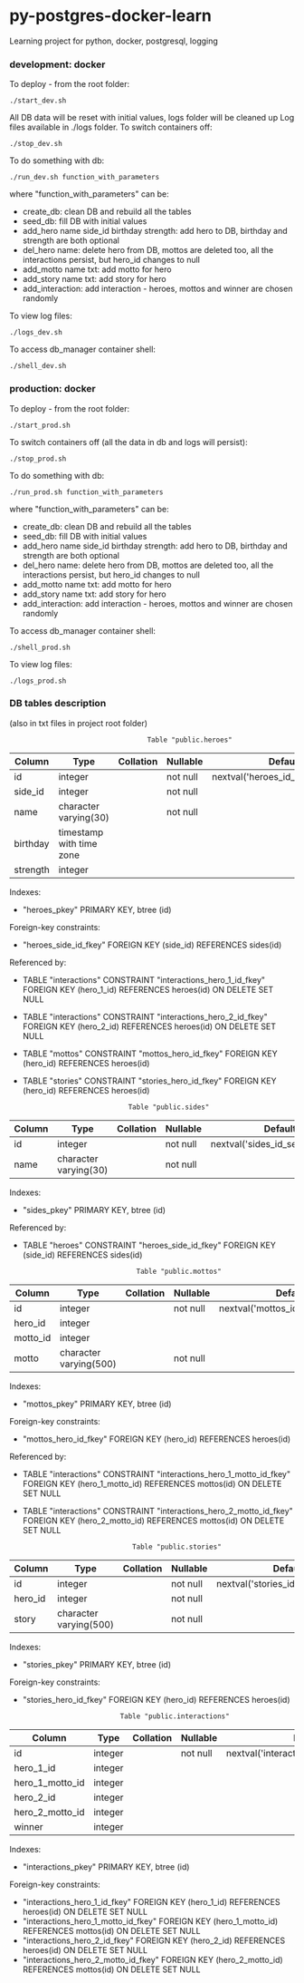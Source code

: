 # py-postgres-docker-learn
Learning project for python, docker, postgresql, logging
### development: docker
To deploy - from the root folder:
```Linux Kernel Module
./start_dev.sh
```
All DB data will be reset with initial values, logs folder will be cleaned up
Log files available in ./logs folder.
To switch containers off:
```Linux Kernel Module
./stop_dev.sh
```
To do something with db:
```Linux Kernel Module
./run_dev.sh function_with_parameters
```
where "function_with_parameters" can be:
- create_db: clean DB and rebuild all the tables
- seed_db: fill DB with initial values
- add_hero name side_id birthday strength: add hero to DB, birthday and strength are both optional
- del_hero name: delete hero from DB, mottos are deleted too, all the interactions persist, but hero_id changes to null
- add_motto name txt: add motto for hero
- add_story name txt: add story for hero
- add_interaction: add interaction - heroes, mottos and winner are chosen randomly

To view log files:
```Linux Kernel Module
./logs_dev.sh
```
To access db_manager container shell:
```Linux Kernel Module
./shell_dev.sh
```
### production: docker
To deploy - from the root folder:
```Linux Kernel Module
./start_prod.sh
```
To switch containers off (all the data in db and logs will persist):
```Linux Kernel Module
./stop_prod.sh
```
To do something with db:
```Linux Kernel Module
./run_prod.sh function_with_parameters
```
where "function_with_parameters" can be:
- create_db: clean DB and rebuild all the tables
- seed_db: fill DB with initial values
- add_hero name side_id birthday strength: add hero to DB, birthday and strength are both optional
- del_hero name: delete hero from DB, mottos are deleted too, all the interactions persist, but hero_id changes to null
- add_motto name txt: add motto for hero
- add_story name txt: add story for hero
- add_interaction: add interaction - heroes, mottos and winner are chosen randomly

To access db_manager container shell:
```Linux Kernel Module
./shell_prod.sh
```
To view log files:
```Linux Kernel Module
./logs_prod.sh
```

### DB tables description
(also in txt files in project root folder)

                                      Table "public.heroes"
  Column  |           Type           | Collation | Nullable |              Default               
----------|--------------------------|-----------|----------|------------------------------------
 id       | integer                  |           | not null | nextval('heroes_id_seq'::regclass)
 side_id  | integer                  |           | not null | 
 name     | character varying(30)    |           | not null | 
 birthday | timestamp with time zone |           |          | 
 strength | integer                  |           |          | 

Indexes:
-    "heroes_pkey" PRIMARY KEY, btree (id)

Foreign-key constraints:
-    "heroes_side_id_fkey" FOREIGN KEY (side_id) REFERENCES sides(id)

Referenced by:
-    TABLE "interactions" CONSTRAINT "interactions_hero_1_id_fkey" FOREIGN KEY (hero_1_id) REFERENCES heroes(id) ON DELETE SET NULL
-    TABLE "interactions" CONSTRAINT "interactions_hero_2_id_fkey" FOREIGN KEY (hero_2_id) REFERENCES heroes(id) ON DELETE SET NULL
-    TABLE "mottos" CONSTRAINT "mottos_hero_id_fkey" FOREIGN KEY (hero_id) REFERENCES heroes(id)
-    TABLE "stories" CONSTRAINT "stories_hero_id_fkey" FOREIGN KEY (hero_id) REFERENCES heroes(id)


                                   Table "public.sides"
 Column |         Type          | Collation | Nullable |              Default              
--------|-----------------------|-----------|----------|-----------------------------------
 id     | integer               |           | not null | nextval('sides_id_seq'::regclass)
 name   | character varying(30) |           | not null | 

Indexes:
-    "sides_pkey" PRIMARY KEY, btree (id)

Referenced by:
-    TABLE "heroes" CONSTRAINT "heroes_side_id_fkey" FOREIGN KEY (side_id) REFERENCES sides(id)


                                     Table "public.mottos"
  Column  |          Type          | Collation | Nullable |              Default               
----------|------------------------|-----------|----------|------------------------------------
 id       | integer                |           | not null | nextval('mottos_id_seq'::regclass)
 hero_id  | integer                |           |          | 
 motto_id | integer                |           |          | 
 motto    | character varying(500) |           | not null | 

Indexes:
-    "mottos_pkey" PRIMARY KEY, btree (id)

Foreign-key constraints:
-    "mottos_hero_id_fkey" FOREIGN KEY (hero_id) REFERENCES heroes(id)

Referenced by:
-    TABLE "interactions" CONSTRAINT "interactions_hero_1_motto_id_fkey" FOREIGN KEY (hero_1_motto_id) REFERENCES mottos(id) ON DELETE SET NULL
-    TABLE "interactions" CONSTRAINT "interactions_hero_2_motto_id_fkey" FOREIGN KEY (hero_2_motto_id) REFERENCES mottos(id) ON DELETE SET NULL


                                    Table "public.stories"
 Column  |          Type          | Collation | Nullable |               Default               
---------|------------------------|-----------|----------|-------------------------------------
 id      | integer                |           | not null | nextval('stories_id_seq'::regclass)
 hero_id | integer                |           | not null | 
 story   | character varying(500) |           | not null | 

Indexes:
-    "stories_pkey" PRIMARY KEY, btree (id)

Foreign-key constraints:
-    "stories_hero_id_fkey" FOREIGN KEY (hero_id) REFERENCES heroes(id)


                                 Table "public.interactions"
   Column        |  Type   | Collation | Nullable |                 Default                  
-----------------|---------|-----------|----------|------------------------------------------
 id              | integer |           | not null | nextval('interactions_id_seq'::regclass)
 hero_1_id       | integer |           |          | 
 hero_1_motto_id | integer |           |          | 
 hero_2_id       | integer |           |          | 
 hero_2_motto_id | integer |           |          | 
 winner          | integer |           |          | 

Indexes:
-    "interactions_pkey" PRIMARY KEY, btree (id)

Foreign-key constraints:
-    "interactions_hero_1_id_fkey" FOREIGN KEY (hero_1_id) REFERENCES heroes(id) ON DELETE SET NULL
-    "interactions_hero_1_motto_id_fkey" FOREIGN KEY (hero_1_motto_id) REFERENCES mottos(id) ON DELETE SET NULL
-    "interactions_hero_2_id_fkey" FOREIGN KEY (hero_2_id) REFERENCES heroes(id) ON DELETE SET NULL
-    "interactions_hero_2_motto_id_fkey" FOREIGN KEY (hero_2_motto_id) REFERENCES mottos(id) ON DELETE SET NULL

